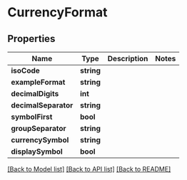 # CurrencyFormat

## Properties
Name | Type | Description | Notes
------------ | ------------- | ------------- | -------------
**isoCode** | **string** |  | 
**exampleFormat** | **string** |  | 
**decimalDigits** | **int** |  | 
**decimalSeparator** | **string** |  | 
**symbolFirst** | **bool** |  | 
**groupSeparator** | **string** |  | 
**currencySymbol** | **string** |  | 
**displaySymbol** | **bool** |  | 

[[Back to Model list]](../README.md#documentation-for-models) [[Back to API list]](../README.md#documentation-for-api-endpoints) [[Back to README]](../README.md)


